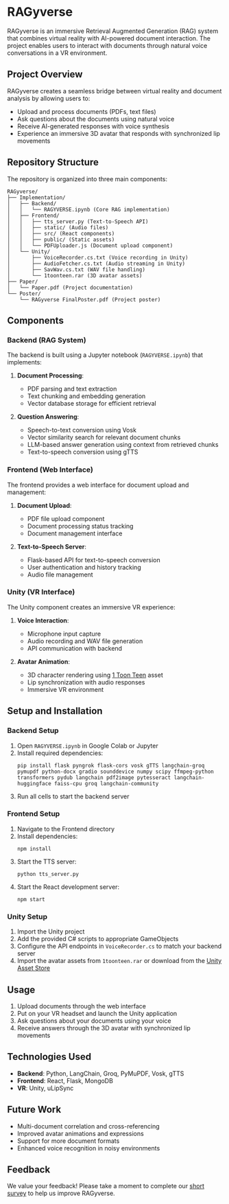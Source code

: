 # RAGyverse

RAGyverse is an immersive Retrieval Augmented Generation (RAG) system that combines virtual reality with AI-powered document interaction. The project enables users to interact with documents through natural voice conversations in a VR environment.

## Project Overview

RAGyverse creates a seamless bridge between virtual reality and document analysis by allowing users to:
- Upload and process documents (PDFs, text files)
- Ask questions about the documents using natural voice
- Receive AI-generated responses with voice synthesis
- Experience an immersive 3D avatar that responds with synchronized lip movements

## Repository Structure

The repository is organized into three main components:

```
RAGyverse/
├── Implementation/
│   ├── Backend/
│   │   └── RAGYVERSE.ipynb (Core RAG implementation)
│   ├── Frontend/
│   │   ├── tts_server.py (Text-to-Speech API)
│   │   ├── static/ (Audio files)
│   │   ├── src/ (React components)
│   │   ├── public/ (Static assets)
│   │   └── PDFUploader.js (Document upload component)
│   └── Unity/
│       ├── VoiceRecorder.cs.txt (Voice recording in Unity)
│       ├── AudioFetcher.cs.txt (Audio streaming in Unity)
│       ├── SavWav.cs.txt (WAV file handling)
│       └── 1toonteen.rar (3D avatar assets)
├── Paper/
│   └── Paper.pdf (Project documentation)
└── Poster/
    └── RAGyverse FinalPoster.pdf (Project poster)
```

## Components

### Backend (RAG System)

The backend is built using a Jupyter notebook (`RAGYVERSE.ipynb`) that implements:

1. **Document Processing**:
   - PDF parsing and text extraction
   - Text chunking and embedding generation
   - Vector database storage for efficient retrieval

2. **Question Answering**:
   - Speech-to-text conversion using Vosk
   - Vector similarity search for relevant document chunks
   - LLM-based answer generation using context from retrieved chunks
   - Text-to-speech conversion using gTTS

### Frontend (Web Interface)

The frontend provides a web interface for document upload and management:

1. **Document Upload**:
   - PDF file upload component
   - Document processing status tracking
   - Document management interface

2. **Text-to-Speech Server**:
   - Flask-based API for text-to-speech conversion
   - User authentication and history tracking
   - Audio file management

### Unity (VR Interface)

The Unity component creates an immersive VR experience:

1. **Voice Interaction**:
   - Microphone input capture
   - Audio recording and WAV file generation
   - API communication with backend

2. **Avatar Animation**:
   - 3D character rendering using [1 Toon Teen](https://assetstore.unity.com/packages/3d/characters/humanoids/1-toon-teen-135513) asset
   - Lip synchronization with audio responses
   - Immersive VR environment

## Setup and Installation

### Backend Setup

1. Open `RAGYVERSE.ipynb` in Google Colab or Jupyter
2. Install required dependencies:
   ```
   pip install flask pyngrok flask-cors vosk gTTS langchain-groq pymupdf python-docx gradio sounddevice numpy scipy ffmpeg-python transformers pydub langchain pdf2image pytesseract langchain-huggingface faiss-cpu groq langchain-community
   ```
3. Run all cells to start the backend server

### Frontend Setup

1. Navigate to the Frontend directory
2. Install dependencies:
   ```
   npm install
   ```
3. Start the TTS server:
   ```
   python tts_server.py
   ```
4. Start the React development server:
   ```
   npm start
   ```

### Unity Setup

1. Import the Unity project
2. Add the provided C# scripts to appropriate GameObjects
3. Configure the API endpoints in `VoiceRecorder.cs` to match your backend server
4. Import the avatar assets from `1toonteen.rar` or download from the [Unity Asset Store](https://assetstore.unity.com/packages/3d/characters/humanoids/1-toon-teen-135513)

## Usage

1. Upload documents through the web interface
2. Put on your VR headset and launch the Unity application
3. Ask questions about your documents using your voice
4. Receive answers through the 3D avatar with synchronized lip movements

## Technologies Used

- **Backend**: Python, LangChain, Groq, PyMuPDF, Vosk, gTTS
- **Frontend**: React, Flask, MongoDB
- **VR**: Unity, uLipSync

## Future Work

- Multi-document correlation and cross-referencing
- Improved avatar animations and expressions
- Support for more document formats
- Enhanced voice recognition in noisy environments

## Feedback

We value your feedback! Please take a moment to complete our [short survey](https://docs.google.com/forms/d/e/1FAIpQLScq5t2gUsB71Xj_FJ42XB2YsQxGrSNbIVc5kXMmmICT73Z_IA/viewform) to help us improve RAGyverse.
